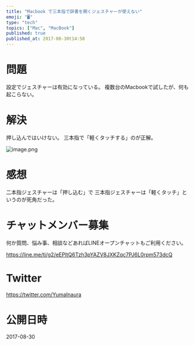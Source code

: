 ```yaml
---
title: "Macbook で三本指で辞書を開くジェスチャーが使えない"
emoji: "🖥"
type: "tech"
topics: ["Mac", "MacBook"]
published: true
published_at: 2017-08-30t14:50
---
```


# 問題

設定でジェスチャーは有効になっている。
複数台のMacbookで試したが、何も起こらない。

# 解決

押し込んではいけない。
三本指で「軽くタッチする」のが正解。


![image.png](https://qiita-image-store.s3.amazonaws.com/0/89618/ffb7de75-5e6b-16c0-bc7f-bbd0220cbd25.png)




# 感想

二本指ジェスチャーは「押し込む」で
三本指ジェスチャーは「軽くタッチ」というのが死角だった。








<!-- Update From Qiita API -->

# チャットメンバー募集


何か質問、悩み事、相談などあればLINEオープンチャットもご利用ください。

https://line.me/ti/g2/eEPltQ6Tzh3pYAZV8JXKZqc7PJ6L0rpm573dcQ





# Twitter


https://twitter.com/YumaInaura


<!-- Update From Qiita API -->



# 公開日時

2017-08-30
